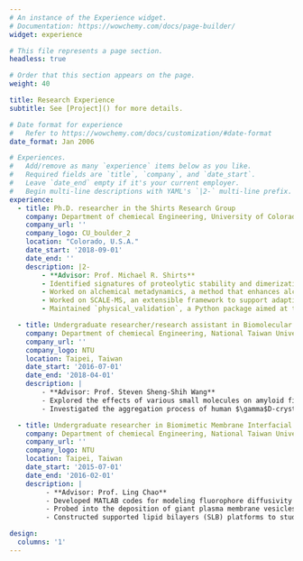 ```yaml
---
# An instance of the Experience widget.
# Documentation: https://wowchemy.com/docs/page-builder/
widget: experience

# This file represents a page section.
headless: true

# Order that this section appears on the page.
weight: 40

title: Research Experience
subtitle: See [Project]() for more details. 

# Date format for experience
#   Refer to https://wowchemy.com/docs/customization/#date-format
date_format: Jan 2006

# Experiences.
#   Add/remove as many `experience` items below as you like.
#   Required fields are `title`, `company`, and `date_start`.
#   Leave `date_end` empty if it's your current employer.
#   Begin multi-line descriptions with YAML's `|2-` multi-line prefix.
experience:
  - title: Ph.D. researcher in the Shirts Research Group
    company: Department of chemiecal Engineering, University of Colorado Boulder
    company_url: ''
    company_logo: CU_boulder_2
    location: "Colorado, U.S.A."
    date_start: '2018-09-01'
    date_end: ''
    description: |2-
        - **Advisor: Prof. Michael R. Shirts**
        - Identified signatures of proteolytic stability and dimerization propensity in O-glycosylated insulin using molecular dynamics.
        - Worked on alchemical metadynamics, a method that enhances alchemical and configurational sampling in free energy calculations.
        - Worked on SCALE-MS, an extensible framework to support adaptive and asynchronous execution of simulation ensembles.
        - Maintained `physical_validation`, a Python package aimed at testing results from molecular dynamics for their physical validity.

  - title: Undergraduate researcher/research assistant in Biomolecular Engineering Laboratory
    company: Department of chemiecal Engineering, National Taiwan University
    company_url: ''
    company_logo: NTU
    location: Taipei, Taiwan
    date_start: '2016-07-01'
    date_end: '2018-04-01'
    description: |
        - **Advisor: Prof. Steven Sheng-Shih Wang**
        - Explored the effects of various small molecules on amyloid fibrillogensis of hen egg-white lysozyme (HEWL) using various spectroscopic and analytical techniques.
        - Investigated the aggregation process of human $\gamma$D-crystallin (HGDC) using molecular dynamics and molecular docking.

  - title: Undergraduate researcher in Biomimetic Membrane Interfacial Phenomena and Engineering Laboratory
    company: Department of chemiecal Engineering, National Taiwan University
    company_url: ''
    company_logo: NTU
    location: Taipei, Taiwan
    date_start: '2015-07-01'
    date_end: '2016-02-01'
    description: |
         - **Advisor: Prof. Ling Chao**
         - Developed MATLAB codes for modeling fluorophore diffusivity in FRAP experiments ($R^{2} > 0.97$).
         - Probed into the deposition of giant plasma membrane vesicles (GPMVs) on polymer cushions.
         - Constructed supported lipid bilayers (SLB) platforms to study membrane proteins.

design:
  columns: '1'
---
```

